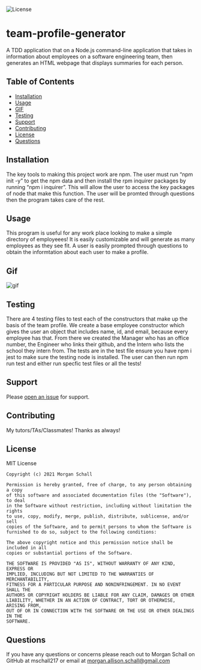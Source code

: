![License](https://img.shields.io/badge/License-MIT-green.svg)
# team-profile-generator
A TDD application that on a Node.js command-line application that takes in information about employees on a software engineering team, then generates an HTML webpage that displays summaries for each person.

## Table of Contents
  
  - [Installation](#installation)
  - [Usage](#usage)
  - [GIF](#gif)
  - [Testing](#testing)
  - [Support](#support)
  - [Contributing](#contributing)
  - [License](#license)
  - [Questions](#questions)
  
## Installation

  The key tools to making this project work are npm. The user must run “npm init -y” to get the npm data and then install the rpm inquirer packages by running “npm i inquirer”. This will allow the user to access the key packages of node that make this function. The user will be promted through questions then the program takes care of the rest.

  
## Usage
  
  This program is useful for any work place looking to make a simple directory of employeees! It is easily customizable and will generate as many employees as they see fit. A user is easily prompted through questions to obtain the informtation about each user to make a profile.

## Gif 

  ![gif](./images/team-profile-generator.gif)
  
## Testing

 There are 4 testing files to test each of the constructors that make up the basis of the team profile. We create a base employee constructor which gives the user an object that includes name, id, and email, because every employee has that. From there we created the Manager who has an office number, the Engineer who links their github, and the Intern who lists the school they intern from. The tests are in the test file ensure you have npm i jest to make sure the testing node is installed. The user can then run npm run test and either run specfic test files or all the tests!
  
## Support
  
  Please [open an issue](https://github.com/mschall217/team-profile-generator/issues/new) for support.
  
## Contributing
  
  My tutors/TAs/Classmates! Thanks as always!
  
## License

  MIT License

    Copyright (c) 2021 Morgan Schall
    
    Permission is hereby granted, free of charge, to any person obtaining a copy
    of this software and associated documentation files (the "Software"), to deal
    in the Software without restriction, including without limitation the rights
    to use, copy, modify, merge, publish, distribute, sublicense, and/or sell
    copies of the Software, and to permit persons to whom the Software is
    furnished to do so, subject to the following conditions:
    
    The above copyright notice and this permission notice shall be included in all
    copies or substantial portions of the Software.
    
    THE SOFTWARE IS PROVIDED "AS IS", WITHOUT WARRANTY OF ANY KIND, EXPRESS OR
    IMPLIED, INCLUDING BUT NOT LIMITED TO THE WARRANTIES OF MERCHANTABILITY,
    FITNESS FOR A PARTICULAR PURPOSE AND NONINFRINGEMENT. IN NO EVENT SHALL THE
    AUTHORS OR COPYRIGHT HOLDERS BE LIABLE FOR ANY CLAIM, DAMAGES OR OTHER
    LIABILITY, WHETHER IN AN ACTION OF CONTRACT, TORT OR OTHERWISE, ARISING FROM,
    OUT OF OR IN CONNECTION WITH THE SOFTWARE OR THE USE OR OTHER DEALINGS IN THE
    SOFTWARE.
  
## Questions 
  If you have any questions or concerns please reach out to Morgan Schall on GitHub at mschall217 or email at morgan.allison.schall@gmail.com 
  
  